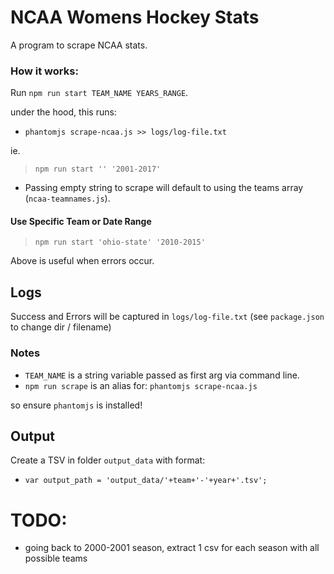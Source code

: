 # NCAA Womens Hockey Stats

A program to scrape NCAA stats.

### How it works: 

Run `npm run start TEAM_NAME YEARS_RANGE`.

under the hood, this runs: 

* `phantomjs scrape-ncaa.js >> logs/log-file.txt`

ie. 

> `npm run start '' '2001-2017'`

* Passing empty string to scrape will default to using the teams array (`ncaa-teamnames.js`).

#### Use Specific Team or Date Range

> `npm run start 'ohio-state' '2010-2015'`

Above is useful when errors occur.

##  Logs 

Success and Errors will be captured in `logs/log-file.txt`  (see `package.json` to change dir / filename)

### Notes 

* `TEAM_NAME` is a string variable passed as first arg via command line.
* `npm run scrape` is an alias for: `phantomjs scrape-ncaa.js`

so ensure `phantomjs` is installed!

## Output 

Create a TSV in folder `output_data` with format:

* `var output_path = 'output_data/'+team+'-'+year+'.tsv';`

# TODO: 

* going back to 2000-2001 season, extract 1 csv for each season with all possible teams

